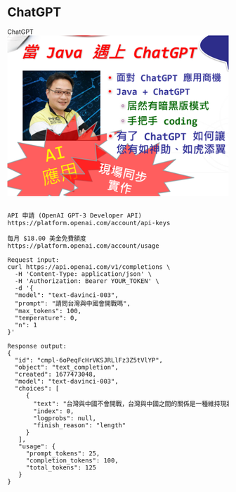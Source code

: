 # ChatGPT
ChatGPT
<img src="https://github.com/vincenttuan/ChatGPT/blob/main/page.png">
<pre>

API 申請 (OpenAI GPT-3 Developer API)
https://platform.openai.com/account/api-keys

每月 $18.00 美金免費額度
https://platform.openai.com/account/usage

Request input:
curl https://api.openai.com/v1/completions \
  -H 'Content-Type: application/json' \
  -H 'Authorization: Bearer YOUR_TOKEN' \
  -d '{
  "model": "text-davinci-003",
  "prompt": "請問台灣與中國會開戰嗎",
  "max_tokens": 100,
  "temperature": 0,
  "n": 1
}'

Response output:
{
  "id": "cmpl-6oPeqFcHrVKSJRLlFz3Z5tVlYP",
  "object": "text_completion",
  "created": 1677473048,
  "model": "text-davinci-003",
  "choices": [
     {
       "text": "台灣與中國不會開戰，台灣與中國之間的關係是一種維持現狀的關係，台灣與中國之間的關係是一種和平共處的關",
       "index": 0,
       "logprobs": null,
       "finish_reason": "length"
     }
   ],
   "usage": {
	 "prompt_tokens": 25,
	 "completion_tokens": 100,
	 "total_tokens": 125
   }
}

</pre>
